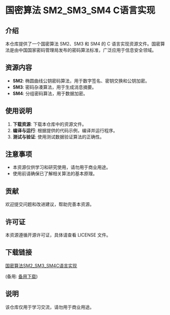 # 国密算法 SM2_SM3_SM4 C语言实现

## 介绍

本仓库提供了一个国密算法 SM2、SM3 和 SM4 的 C 语言实现资源文件。国密算法是由中国国家密码管理局发布的密码算法标准，广泛应用于信息安全领域。

## 资源内容

- **SM2**: 椭圆曲线公钥密码算法，用于数字签名、密钥交换和公钥加密。
- **SM3**: 密码杂凑算法，用于生成消息摘要。
- **SM4**: 分组密码算法，用于数据加密。

## 使用说明

1. **下载资源**: 下载本仓库中的资源文件。
2. **编译与运行**: 根据提供的代码示例，编译并运行程序。
3. **测试与验证**: 使用测试数据验证算法的正确性。

## 注意事项

- 本资源仅供学习和研究使用，请勿用于商业用途。
- 使用前请确保已了解相关算法的基本原理。

## 贡献

欢迎提交问题和改进建议，帮助完善本资源。

## 许可证

本资源遵循开源许可证，具体请查看 LICENSE 文件。

## 下载链接
[国密算法SM2_SM3_SM4C语言实现](https://pan.quark.cn/s/a47c6eb26a53) 

(备用: [备用下载](https://pan.baidu.com/s/1TxhN4pRkzqJ4ijXUrfpOgw?pwd=1234))

## 说明

该仓库仅用于学习交流，请勿用于商业用途。
